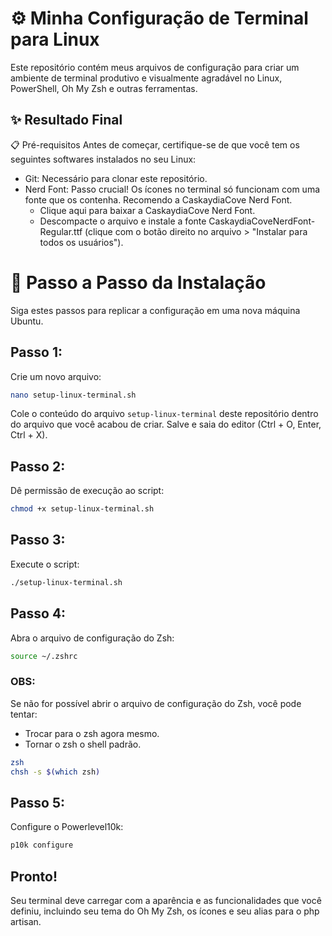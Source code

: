 # ⚙️ Minha Configuração de Terminal para Linux
Este repositório contém meus arquivos de configuração para criar um ambiente de terminal produtivo e visualmente agradável no Linux, PowerShell, Oh My Zsh e outras ferramentas.

## ✨ Resultado Final
📋 Pré-requisitos
Antes de começar, certifique-se de que você tem os seguintes softwares instalados no seu Linux:

- Git: Necessário para clonar este repositório.
- Nerd Font: Passo crucial! Os ícones no terminal só funcionam com uma fonte que os contenha. Recomendo a CaskaydiaCove Nerd Font.
    - Clique aqui para baixar a CaskaydiaCove Nerd Font.
    - Descompacte o arquivo e instale a fonte CaskaydiaCoveNerdFont-Regular.ttf (clique com o botão direito no arquivo > "Instalar para todos os usuários").

# 🚀 Passo a Passo da Instalação
Siga estes passos para replicar a configuração em uma nova máquina Ubuntu.

## Passo 1: 
Crie um novo arquivo:
```bash
nano setup-linux-terminal.sh
```
Cole o conteúdo do arquivo `setup-linux-terminal` deste repositório dentro do arquivo que você acabou de criar.
Salve e saia do editor (Ctrl + O, Enter, Ctrl + X).

## Passo 2:
Dê permissão de execução ao script:
```bash
chmod +x setup-linux-terminal.sh
```

## Passo 3:
Execute o script:
```bash
./setup-linux-terminal.sh
```
## Passo 4: 
Abra o arquivo de configuração do Zsh:
```bash
source ~/.zshrc
```

### OBS:
Se não for possível abrir o arquivo de configuração do Zsh, você pode tentar:
- Trocar para o zsh agora mesmo.
- Tornar o zsh o shell padrão.
```bash
zsh
chsh -s $(which zsh)

```

## Passo 5:
Configure o Powerlevel10k:
```bash
p10k configure
```


## Pronto! 
Seu terminal deve carregar com a aparência e as funcionalidades que você definiu, incluindo seu tema do Oh My Zsh, os ícones e seu alias para o php artisan.